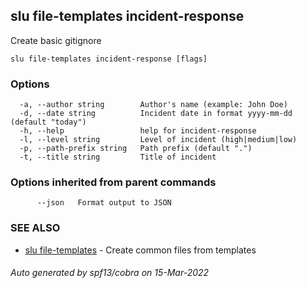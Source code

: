 ## slu file-templates incident-response

Create basic gitignore

```
slu file-templates incident-response [flags]
```

### Options

```
  -a, --author string        Author's name (example: John Doe)
  -d, --date string          Incident date in format yyyy-mm-dd (default "today")
  -h, --help                 help for incident-response
  -l, --level string         Level of incident (high|medium|low)
  -p, --path-prefix string   Path prefix (default ".")
  -t, --title string         Title of incident
```

### Options inherited from parent commands

```
      --json   Format output to JSON
```

### SEE ALSO

* [slu file-templates](slu_file-templates.md)	 - Create common files from templates

###### Auto generated by spf13/cobra on 15-Mar-2022
